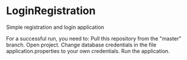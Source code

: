 # LoginRegistration
Simple registration and login application


For a successful run, you need to:
Pull this repository from the "master" branch.
Open project.
Change database credentials in the file application.properties to your own credentials.
Run the application.
